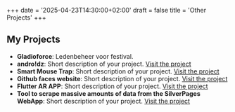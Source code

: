 +++
date = '2025-04-23T14:30:00+02:00'
draft = false
title = 'Other Projects'
+++

<h2> My Projects </h2>

- **Gladioforce**: Ledenbeheer voor festival.
- **andro!dz**: Short description of your project. [Visit the project](https://r0831281.github.io/jo-qu/)
- **Smart Mouse Trap**: Short description of your project. [Visit the project](https://www.youtube.com/watch?v=7RVyvhLRBDM)
- **Github faces website**: Short description of your project. [Visit the project](https://r0831281.github.io/GithubsFaces/)
- **Flutter AR APP**: Short description of your project. [Visit the project](https://github.com/r0831281/APFront)
- **Tool to scrape massive amounts of data from the SilverPages WebApp**: Short description of your project. [Visit the project](https://github.com/r0831281/silverScraper)

<!-- <h2>My Projects</h2>
<div class="project-tiles">
  <div class="tile">
    <strong>Gladioforce</strong>
    <p>Short description of your project.</p>
  </div>
</div>

<link rel="stylesheet" href="/css/custom.css"> -->
